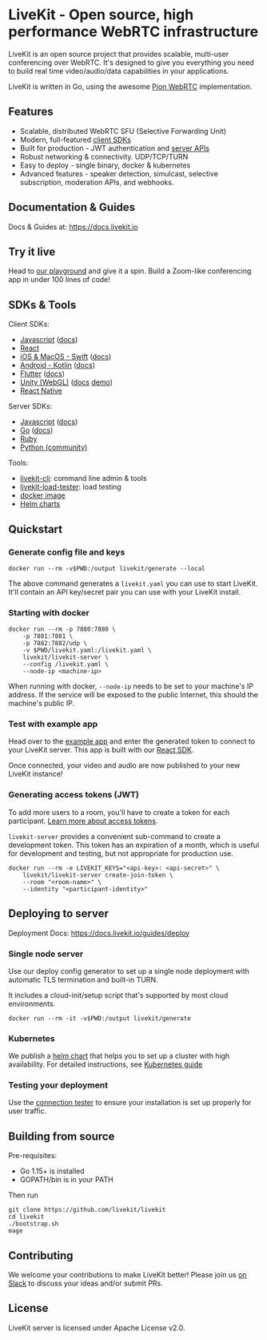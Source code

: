 # LiveKit - Open source, high performance WebRTC infrastructure

LiveKit is an open source project that provides scalable, multi-user conferencing over WebRTC. It's designed to give you
everything you need to build real time video/audio/data capabilities in your applications.

LiveKit is written in Go, using the awesome [Pion WebRTC](https://github.com/pion/webrtc) implementation.

## Features

- Scalable, distributed WebRTC SFU (Selective Forwarding Unit)
- Modern, full-featured [client SDKs](https://docs.livekit.io/references/client-sdks/)
- Built for production - JWT authentication and [server APIs](https://docs.livekit.io/guides/server-api)
- Robust networking & connectivity. UDP/TCP/TURN
- Easy to deploy - single binary, docker & kubernetes
- Advanced features - speaker detection, simulcast, selective subscription, moderation APIs, and webhooks.

## Documentation & Guides

Docs & Guides at: https://docs.livekit.io

## Try it live

Head to [our playground](https://livekit.io/playground) and give it a spin. Build a Zoom-like conferencing app in under
100 lines of code!

## SDKs & Tools

Client SDKs:

- [Javascript](https://github.com/livekit/client-sdk-js) ([docs](https://docs.livekit.io/client-sdk-js/))
- [React](https://github.com/livekit/livekit-react)
- [iOS & MacOS - Swift](https://github.com/livekit/client-sdk-swift) ([docs](https://docs.livekit.io/client-sdk-swift/))
- [Android - Kotlin](https://github.com/livekit/client-sdk-android) ([docs](https://docs.livekit.io/client-sdk-android/))
- [Flutter](https://github.com/livekit/client-sdk-flutter) ([docs](https://docs.livekit.io/client-sdk-flutter/))
- [Unity (WebGL)](https://github.com/livekit/client-sdk-unity-web) ([docs](https://livekit.github.io/client-sdk-unity-web/) [demo](https://unity.livekit.io))
- [React Native](https://github.com/livekit/client-sdk-react-native)

Server SDKs:

- [Javascript](https://github.com/livekit/server-sdk-js) ([docs](https://docs.livekit.io/server-sdk-js/))
- [Go](https://github.com/livekit/server-sdk-go) ([docs](https://pkg.go.dev/github.com/livekit/server-sdk-go))
- [Ruby](https://github.com/livekit/server-sdk-ruby)
- [Python (community)](https://github.com/tradablebits/livekit-server-sdk-python)

Tools:

- [livekit-cli](https://github.com/livekit/livekit-cli): command line admin & tools
- [livekit-load-tester](https://github.com/livekit/livekit-cli#livekit-load-tester): load testing
- [docker image](https://hub.docker.com/r/livekit/livekit-server)
- [Helm charts](https://github.com/livekit/livekit-helm)

## Quickstart

### Generate config file and keys

```shell
docker run --rm -v$PWD:/output livekit/generate --local
```

The above command generates a `livekit.yaml` you can use to start LiveKit. It'll contain an API key/secret pair you can
use with your LiveKit install.

### Starting with docker

```shell
docker run --rm -p 7880:7880 \
    -p 7881:7881 \
    -p 7882:7882/udp \
    -v $PWD/livekit.yaml:/livekit.yaml \
    livekit/livekit-server \
    --config /livekit.yaml \
    --node-ip <machine-ip>
```

When running with docker, `--node-ip` needs to be set to your machine's IP address. If the service will be exposed to
the public Internet, this should the machine's public IP.

### Test with example app

Head over to the [example app](https://example.livekit.io) and enter the generated token to connect to your LiveKit
server. This app is built with our [React SDK](https://github.com/livekit/livekit-react).

Once connected, your video and audio are now published to your new LiveKit instance!

### Generating access tokens (JWT)

To add more users to a room, you'll have to create a token for each
participant. [Learn more about access tokens](https://docs.livekit.io/guides/access-tokens/).

`livekit-server` provides a convenient sub-command to create a development token. This token has an expiration of a
month, which is useful for development and testing, but not appropriate for production use.

```shell
docker run --rm -e LIVEKIT_KEYS="<api-key>: <api-secret>" \
    livekit/livekit-server create-join-token \
    --room "<room-name>" \
    --identity "<participant-identity>"
```

## Deploying to server

Deployment Docs: https://docs.livekit.io/guides/deploy

### Single node server

Use our deploy config generator to set up a single node deployment with automatic TLS termination and built-in TURN.

It includes a cloud-init/setup script that's supported by most cloud environments.

```shell
docker run --rm -it -v$PWD:/output livekit/generate
```

### Kubernetes

We publish a [helm chart](https://github.com/livekit/livekit-helm) that helps you to set up a cluster with high
availability. For detailed instructions, see [Kubernetes guide](https://docs.livekit.io/deploy/kubernetes)

### Testing your deployment

Use the [connection tester](https://livekit.io/connection-test) to ensure your installation is set up properly for user
traffic.

## Building from source

Pre-requisites:

* Go 1.15+ is installed
* GOPATH/bin is in your PATH

Then run

```shell
git clone https://github.com/livekit/livekit
cd livekit
./bootstrap.sh
mage
```

## Contributing

We welcome your contributions to make LiveKit better! Please join
us [on Slack](https://join.slack.com/t/livekit-users/shared_invite/zt-rrdy5abr-EN6PmvoOA0LX_IIyebfPEA) to discuss your
ideas and/or submit PRs.

## License

LiveKit server is licensed under Apache License v2.0.
